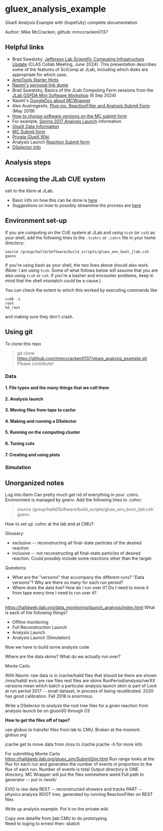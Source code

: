 # gluex_analysis_example

GlueX Analysis Example with (hopefully) complete documentation

Author: Mike McCracken, github: mmccracken0137

## Helpful links

- Brad Sawatzky, [Jefferson Lab Scientific Computing Infrastructure Update](https://indico.jlab.org/event/863/contributions/14830/attachments/11384/17588/SciComp-Update-CLAS_June2024_Sawatzky.pdf) (CLAS Collab Meeting, June 2024).  This presentation describes some of the features of SciComp at JLab, including which disks are appropriate for which uses.
- [AmpTools Starter Hints](https://halldweb.jlab.org/wiki-private/index.php/Amptools_starter_hints)
- [Naomi's personal link dump](https://halldweb.jlab.org/wiki-private/index.php/User:Njarvis)
- Brad Sawatzky, Basics of the JLab Computing Farm sessions from the [JLab GSPDA Mini Software Workshop](https://indico.jlab.org/event/879/) (6 Sep 2024)
- Naomi's [GoogleDoc about MCWrapper](https://docs.google.com/document/d/1m8ZWj1mVdu7c4xOZpdhYuzTFrJAwJzNtjgV9JQMDqzc/edit?tab=t.0)
- Alex Austregesilo, [Plug-ins, ReactionFilter and Analysis Submit Form](https://halldweb.jlab.org/DocDB/0040/004010/001/presentation.pdf) (May 2019)
- [How to choose software versions on the MC submit form](https://halldweb.jlab.org/wiki/index.php/How_to_choose_software_versions_on_the_MC_submission_form)
- For example, [Spring 2017 Analysis Launch](https://halldweb.jlab.org/wiki-private/index.php/Spring_2017_Analysis_Launch) information
- [GlueX Data Information](https://halldweb.jlab.org/wiki-private/index.php/GlueX_Data_Information)
- [MC Submit form](https://halldweb.jlab.org/gluex_sim/SubmitSim.html)
- [Private GlueX Wiki](https://halldweb.jlab.org/wiki-private/index.php/Main_Page)
- Analysis Launch [Reaction Submit form](https://halldweb.jlab.org/analysis/SubmitReaction.html)
- [DSelector info](https://halldweb.jlab.org/wiki/index.php/DSelector)

## Analysis steps

## Accessing the JLab CUE system
ssh to the ifarm at JLab.
- Basic info on how this can be done is [here](https://jlab.servicenowservices.com/scicomp?id=kb_article&sysparm_article=KB0015066)
- Suggestions on how to possibly streamline the process are [here](https://jlab.servicenowservices.com/scicomp?id=kb_article&sysparm_article=KB0014918)

## Environment set-up
If you are computing on the CUE system at JLab and using `tcsh` (or `csh`) as your shell, add the following lines to the `.tcshrc` or `.cshrc` file in your home directory:
```
source /group/halld/Software/build_scripts/gluex_env_boot_jlab.csh
gxenv
```
If you're using bash as your shell, the two lines above should also work.
(Note: I am using `tcsh`.  Some of what follows below will assume that you are also using `tcsh` or `csh`.  If you're a basher and encounter problems, keep in mind that the shell mismatch could be a cause.)

You can check the extent to which this worked by executing commands like
```
ccdb -i
root
hd_root
```
and making sure they don't crash.

## Using git

To clone this repo
> git clone https://github.com/mmccracken0137/gluex_analysis_example.git
Please contribute!

### Data
#### 1. File types and the many things that we call them
#### 2. Analysis launch
#### 3. Moving files from tape to cache
#### 4. Making and running a DSelector
#### 5. Running on the computing cluster
#### 6. Tuning cuts
#### 7. Creating and using plots

### Simulation







## Unorganized notes
Log into ifarm
Can pretty much get rid of everything in your .cshrc.  Environment is managed by gxenv.  Add the following lines to .cshrc:
> source /group/halld/Software/build_scripts/gluex_env_boot_jlab.csh
> gxenv

How to set up .cshrc at the lab and at CMU?



Glossary:
- exclusive -- reconstructing all final-state particles of the desired reaction
- inclusive -- not reconstructing all final-state particles of desired reaction.  Could possibly include some reactions other than the target.

Questions:
- What are the "versions" that accompany the different runs?  "Data versions"?  Why are there so many for each run period?
- Where does the data live?  How do I run over it?  Do I need to move it from tape every time I need to run over it?
- 


https://halldweb.jlab.org/data_monitoring/launch_analysis/index.html
What is each of the following things?
- Offline monitoring 
- Full Reconstruction Launch
- Analysis Launch
- Analysis Launch (Simulation)

Now we have to build some analysis code


Where are the data skims?  What do we actually run over?


Monte Carlo

With Naomi:
raw data is in /cache/halld files that should be there are shown /mss/halld/
evio are raw files
rest files are skims
RunPeriod/analysis/verXX
versions mean which batch a particular analysis launch skim is part of 
Look at run period 2017 -- small dataset, in process of being recalibrated.  2020 has good calibration.  Fall 2018 is enormous.

Write a DSelector to analyze the root tree files for a given reaction from analysis launch
be on gluon00 through 03

**How to get the files off of tape?**

use globus to transfer files from lab to CMU.  Broken at the moment.  globus.org

jcache get to move data from /mss to /cache
jcache -h for more info

For submitting Monte Carlo
https://halldweb.jlab.org/gluex_sim/SubmitSim.html
Run range looks at the flux for each run and generates the number of events in proportion to the flux of each run.  Number of events is total
Output directory is ONE directory.  MC Wrapper will put the files somewhere weird
Full path to generator -- put in /work/

EVIO is raw data
REST -- reconstructed showers and tracks
PART -- physics analysis ROOT tree, generated by running ReactionFilter on REST files

Write up analysis example.  Put it on the private wiki

Copy one datafile from jlab CMU to do prototyping.  
Need to loging to ernest then: sbatch <jobfile>